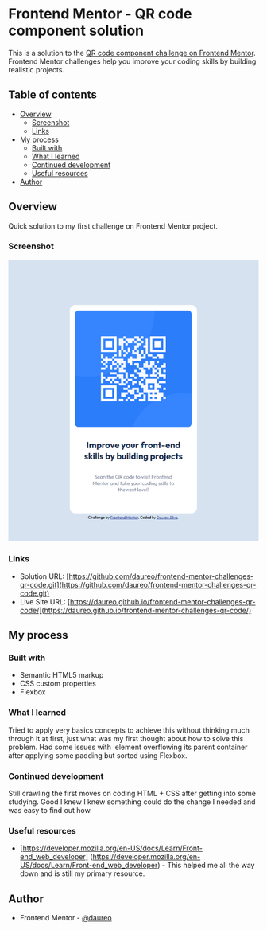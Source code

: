 # Frontend Mentor - QR code component solution

This is a solution to the [QR code component challenge on Frontend Mentor](https://www.frontendmentor.io/challenges/qr-code-component-iux_sIO_H). Frontend Mentor challenges help you improve your coding skills by building realistic projects. 

## Table of contents

- [Overview](#overview)
  - [Screenshot](#screenshot)
  - [Links](#links)
- [My process](#my-process)
  - [Built with](#built-with)
  - [What I learned](#what-i-learned)
  - [Continued development](#continued-development)
  - [Useful resources](#useful-resources)
- [Author](#author)



## Overview

Quick solution to my first challenge on Frontend Mentor project.

### Screenshot

![](/design/screenshot.png)

### Links

- Solution URL: [https://github.com/daureo/frontend-mentor-challenges-qr-code.git](https://github.com/daureo/frontend-mentor-challenges-qr-code.git)
- Live Site URL: [https://daureo.github.io/frontend-mentor-challenges-qr-code/](https://daureo.github.io/frontend-mentor-challenges-qr-code/)

## My process


### Built with

- Semantic HTML5 markup
- CSS custom properties
- Flexbox


### What I learned

Tried to apply very basics concepts to achieve this without thinking much through it at first, just what was my first thought about how to solve this problem.
Had some issues with <img> element overflowing its parent container after applying some padding but sorted using Flexbox.


### Continued development

Still crawling the first moves on coding HTML + CSS after getting into some studying. Good I knew I knew something could do the change I needed and was easy to find out how.

### Useful resources

- [https://developer.mozilla.org/en-US/docs/Learn/Front-end_web_developer] (https://developer.mozilla.org/en-US/docs/Learn/Front-end_web_developer) - This helped me all the way down and is still my primary resource. 

## Author

- Frontend Mentor - [@daureo](https://www.frontendmentor.io/profile/daureo)

